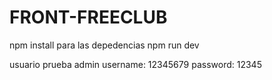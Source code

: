 # FRONT-FREECLUB

npm install para las depedencias
npm run dev

usuario prueba admin
username: 12345679
password: 12345
